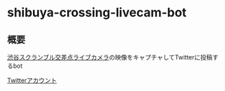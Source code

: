 # shibuya-crossing-livecam-bot

## 概要
[渋谷スクランブル交差点ライブカメラ](https://www.youtube.com/watch?v=lkIJYc4UH60)の映像をキャプチャしてTwitterに投稿するbot

[Twitterアカウント](https://twitter.com/sh_crossing)
